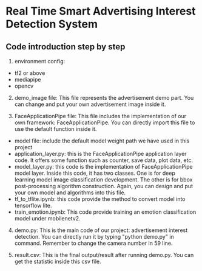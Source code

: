 # Real Time Smart Advertising Interest Detection System


## Code introduction step by step

1. environment config:
- tf2 or above
- mediapipe
- opencv

2. demo_image file:
This file represents the advertisement demo part. You can change and put your own advertisement image inside it. 

3. FaceApplicationPipe file:
This file includes the implementation of our own framework: FaceApplicationPipe. You can directly import this file to use the default function inside it.
- model file: include the default model weight path we have used in this project
- application_layer.py: this is the FaceApplicationPipe application layer code. It offers some function such as counter, save data, plot data, etc.
- model_layer.py: this code is the implementation of FaceApplicationPipe model layer. Inside this code, it has two classes. One is for deep learning model image classification development. The other is for bbox post-processing algorithm construction. Again, you can design and put your own model and algorithms into this file.
- tf_to_tflite.ipynb: this code provide the method to convert model into tensorflow lite.
- train_emotion.ipynb: This code provide training an emotion classification model under mobilenetv2.

4. demo.py:
This is the main code of our project: advertisement interest detection. You can directly run it by typing "python demo.py" in command. Remember to change the camera number in 59 line.

5. result.csv:
This is the final output/result after running demo.py. You can get the statistic inside this csv file.